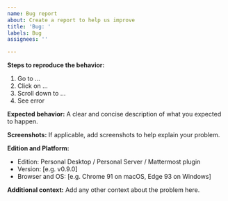 ```yaml
---
name: Bug report
about: Create a report to help us improve
title: 'Bug: '
labels: Bug
assignees: ''

---
```


**Steps to reproduce the behavior:**
1. Go to ...
2. Click on ...
3. Scroll down to ...
4. See error

**Expected behavior:**
A clear and concise description of what you expected to happen.

**Screenshots:**
If applicable, add screenshots to help explain your problem.

**Edition and Platform:**
 - Edition: Personal Desktop / Personal Server / Mattermost plugin
 - Version: [e.g. v0.9.0]
 - Browser and OS: [e.g. Chrome 91 on macOS, Edge 93 on Windows]

**Additional context:**
Add any other context about the problem here.
